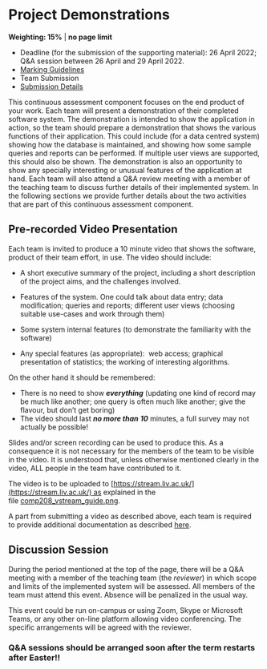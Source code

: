 # Project Demonstrations

**Weighting: 15%** | **no page limit**

- Deadline (for the submission of the supporting material): 26 April 2022; Q&A session between 26 April and 29 April 2022.
- [Marking Guidelines](https://canvas.liverpool.ac.uk/courses/59720/pages/assessment "Assessment")
- Team Submission
- [Submission Details](https://canvas.liverpool.ac.uk/courses/59720/assignments/219445)

This continuous assessment component focuses on the end product of your work. Each team will present a demonstration of their completed software system. The demonstration is intended to show the application in action, so the team should prepare a demonstration that shows the various functions of their application. This could include (for a data centred system) showing how the database is maintained, and showing how some sample queries and reports can be performed. If multiple user views are supported, this should also be shown. The demonstration is also an opportunity to show any specially interesting or unusual features of the application at hand. Each team will also attend a Q&A review meeting with a member of the teaching team to discuss further details of their implemented system. In the following sections we provide further details about the two activities that are part of this continuous assessment component.

## Pre-recorded Video Presentation

Each team is invited to produce a 10 minute video that shows the software, product of their team effort, in use. The video should include:

- A short executive summary of the project, including a short description of the project aims, and the challenges involved.

- Features of the system. One could talk about data entry; data modification; queries and reports; different user views (choosing suitable use-cases and work through them)

- Some system internal features (to demonstrate the familiarity with the software)

- Any special features (as appropriate):  web access; graphical presentation of statistics; the working of interesting algorithms.

On the other hand it should be remembered:

- There is no need to show ***everything*** (updating one kind of record may be much like another; one query is often much like another; give the flavour, but don’t get boring)
- The video should last ***no more than*** ***10*** minutes, a full survey may not actually be possible!

Slides and/or screen recording can be used to produce this. As a consequence it is not necessary for the members of the team to be visible in the video. It is understood that, unless otherwise mentioned clearly in the video, ALL people in the team have contributed to it.

The video is to be uploaded to [https://stream.liv.ac.uk/](https://stream.liv.ac.uk/) as explained in the file [comp208_vstream_guide.png](https://canvas.liverpool.ac.uk/courses/59720/files/8339481?wrap=1 "Link").

A part from submitting a video as described above, each team is required to provide additional documentation as described [here](https://canvas.liverpool.ac.uk/courses/59720/assignments/219445 "Demo Documentation").

## Discussion Session

During the period mentioned at the top of the page, there will be a Q&A meeting with a member of the teaching team (the *reviewer*) in which scope and limits of the implemented system will be assessed. All members of the team must attend this event. Absence will be penalized in the usual way.

This event could be run on-campus or using Zoom, Skype or Microsoft Teams, or any other on-line platform allowing video conferencing. The specific arrangements will be agreed with the reviewer.

### **Q&A sessions should be arranged soon after the term restarts after Easter!!**


